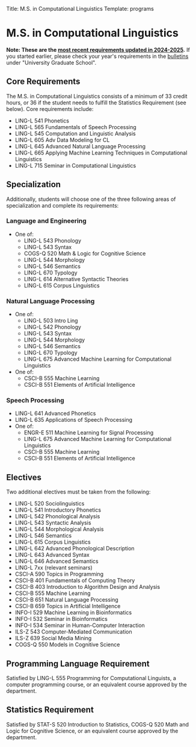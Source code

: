 Title: M.S. in Computational Linguistics
Template: programs

# M.S. in Computational Linguistics

**Note: These are the [most recent requirements updated in 2024-2025](https://bulletins.iu.edu/iu/gradschool/2024-2025/programs/bloomington/linguistics/index.shtml).**
If you started earlier, please check your year's requirements in the [bulletins](https://bulletins.iu.edu/iub/index.html) under "University Graduate School".

## Core Requirements
The M.S. in Computational Linguistics consists of a minimum of 33 credit hours, or 36 if the student needs to fulfill the Statistics Requirement (see below).
Core requirements include:

* LING-L 541  Phonetics
* LING-L 565  Fundamentals of Speech Processing
* LING-L 545  Computation and Linguistic Analysis
* LING-L 605  Adv Data Modeling for CL
* LING-L 645  Advanced Natural Language Processing
* LING-L 665  Applying Machine Learning Techniques in Computational Linguistics
* LING-L 715  Seminar in Computational Linguistics

## Specialization
Additionally, students will choose one of the three following areas of specialization and complete its requirements:

### Language and Engineering
* One of:
    * LING-L 543 Phonology
    * LING-L 543 Syntax
    * COGS-Q 520 Math & Logic for Cognitive Science
    * LING-L 544 Morphology
    * LING-L 546 Semantics
    * LING-L 670 Typology
    * LING-L 614 Alternative Syntactic Theories
    * LING-L 615 Corpus Linguistics

### Natural Language Processing

* One of:
    * LING-L 503 Intro Ling
    * LING-L 542 Phonology
    * LING-L 543 Syntax
    * LING-L 544 Morphology
    * LING-L 546 Semantics
    * LING-L 670 Typology
    * LING-L 675 Advanced Machine Learning for Computational Linguistics
* One of:
    * CSCI-B 555 Machine Learning
    * CSCI-B 551 Elements of Artificial Intelligence

### Speech Processing
* LING-L 641 Advanced Phonetics
* LING-L 635 Applications of Speech Processing
* One of:
    * ENGR-E 511 Machine Learning for Signal Processing
    * LING-L 675 Advanced Machine Learning for Computational Linguistics
    * CSCI-B 555 Machine Learning
    * CSCI-B 551 Elements of Artificial Intelligence

## Electives
Two additional electives must be taken from the following:

* LING-L 520 Sociolinguistics
* LING-L 541 Introductory Phonetics
* LING-L 542 Phonological Analysis
* LING-L 543 Syntactic Analysis
* LING-L 544 Morphological Analysis
* LING-L 546 Semantics
* LING-L 615 Corpus Linguistics
* LING-L 642 Advanced Phonological Description
* LING-L 643 Advanced Syntax
* LING-L 646 Advanced Semantics
* LING-L 7xx (relevant seminars)
* CSCI-A 590 Topics in Programming
* CSCI-B 401 Fundamentals of Computing Theory
* CSCI-B 403 Introduction to Algorithm Design and Analysis
* CSCI-B 555 Machine Learning
* CSCI-B 651 Natural Language Processing
* CSCI-B 659 Topics in Artificial Intelligence
* INFO-I 529 Machine Learning in Bioinformatics
* INFO-I 532 Seminar in Bioinformatics
* INFO-I 534 Seminar in Human-Computer Interaction
* ILS-Z 543 Computer-Mediated Communication
* ILS-Z 639 Social Media Mining
* COGS-Q 550 Models in Cognitive Science

## Programming Language Requirement
Satisfied by LING-L 555 Programming for Computational Linguists, a computer programming course, or an equivalent course approved by the department.

## Statistics Requirement
Satisfied by STAT-S 520 Introduction to Statistics, COGS-Q 520 Math and Logic for Cognitive Science, or an equivalent course approved by the department.